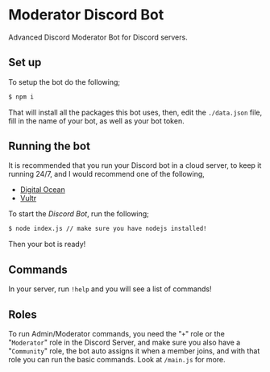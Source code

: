 # Moderator Discord Bot
Advanced Discord Moderator Bot for Discord servers.

## Set up
To setup the bot do the following;
```sh
$ npm i
```
That will install all the packages this bot uses, then, edit the `./data.json` file, fill in the name of your bot, as well as your bot token.

## Running the bot
It is recommended that you run your Discord bot in a cloud server, to keep it running 24/7, and I would recommend one of the following,

- [Digital Ocean](https://digitalocean.com)
- [Vultr](https://vultr.com)

To start the *Discord Bot*, run the following;
```sh
$ node index.js // make sure you have nodejs installed!
```

Then your bot is ready!

## Commands
In your server, run `!help` and you will see a list of commands!

## Roles

To run Admin/Moderator commands, you need the "`+`" role or the "`Moderator`" role in the Discord Server, and make sure you also have a "`Community`" role, the bot auto assigns it when a member joins, and with that role you can run the basic commands. Look at `/main.js` for more.
